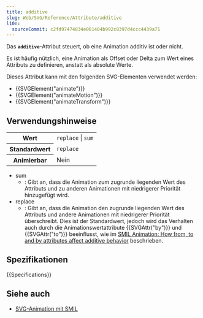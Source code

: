 ```yaml
---
title: additive
slug: Web/SVG/Reference/Attribute/additive
l10n:
  sourceCommit: c2fd97474834e061404b992c8397d4ccc4439a71
---
```


Das **`additive`**-Attribut steuert, ob eine Animation additiv ist oder nicht.

Es ist häufig nützlich, eine Animation als Offset oder Delta zum Wert eines Attributs zu definieren, anstatt als absolute Werte.

Dieses Attribut kann mit den folgenden SVG-Elementen verwendet werden:

- {{SVGElement("animate")}}
- {{SVGElement("animateMotion")}}
- {{SVGElement("animateTransform")}}

## Verwendungshinweise

<table class="properties">
  <tbody>
    <tr>
      <th scope="row">Wert</th>
      <td><code>replace</code> | <code>sum</code></td>
    </tr>
    <tr>
      <th scope="row">Standardwert</th>
      <td><code>replace</code></td>
    </tr>
    <tr>
      <th scope="row">Animierbar</th>
      <td>Nein</td>
    </tr>
  </tbody>
</table>

- sum
  - : Gibt an, dass die Animation zum zugrunde liegenden Wert des Attributs und zu anderen Animationen mit niedrigerer Priorität hinzugefügt wird.
- replace
  - : Gibt an, dass die Animation den zugrunde liegenden Wert des Attributs und andere Animationen mit niedrigerer Priorität überschreibt. Dies ist der Standardwert, jedoch wird das Verhalten auch durch die Animationswertattribute {{SVGAttr("by")}} und {{SVGAttr("to")}} beeinflusst, wie im [SMIL Animation: How from, to and by attributes affect additive behavior](https://www.w3.org/TR/smil-animation/#FromToByAndAdditive) beschrieben.

## Spezifikationen

{{Specifications}}

## Siehe auch

- [SVG-Animation mit SMIL](/de/docs/Web/SVG/Guides/SVG_animation_with_SMIL)
